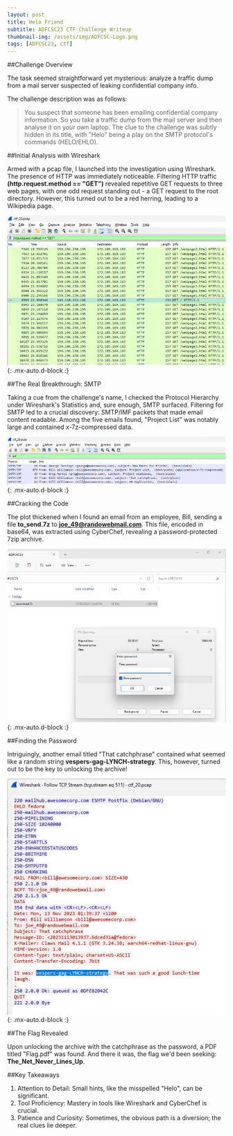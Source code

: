 ```yaml
---
layout: post
title: Helo Friend
subtitle: ADFCSC23 CTF Challenge Writeup
thumbnail-img: /assets/img/ADFCSC-Logo.png
tags: [ADFCSC23, ctf]
---
```


##Challenge Overview

The task seemed straightforward yet mysterious: analyze a traffic dump from a mail server suspected of leaking confidential company info.
 
The challenge description was as follows:
>You suspect that someone has been emailing confidential company information. So you take a traffic dump from the mail server and then analyse it on your own laptop.
The clue to the challenge was subtly hidden in its title, with "Helo" being a play on the SMTP protocol's commands (HELO/EHLO).

##Initial Analysis with Wireshark

Armed with a pcap file, I launched into the investigation using Wireshark. The presence of HTTP was immediately noticeable. Filtering HTTP traffic **(http.request.method == "GET")** revealed repetitive GET requests to three web pages, with one odd request standing out - a GET request to the root directory. However, this turned out to be a red herring, leading to a Wikipedia page.

![Initial data](../assets/img/ADFCSC23/helo_friend_1.png){: .mx-auto.d-block :}

##The Real Breakthrough: SMTP

Taking a cue from the challenge's name, I checked the Protocol Hierarchy under Wireshark's Statistics and, sure enough, SMTP surfaced. Filtering for SMTP led to a crucial discovery: SMTP/IMF packets that made email content readable. Among the five emails found, "Project List" was notably large and contained x-7z-compressed data.

![Initial data](../assets/img/ADFCSC23/helo_friend_2.png){: .mx-auto.d-block :}

##Cracking the Code

The plot thickened when I found an email from an employee, Bill, sending a file **to_send.7z** to **joe_49@randowebmail.com**. This file, encoded in base64, was extracted using CyberChef, revealing a password-protected 7zip archive.

![Initial data](../assets/img/ADFCSC23/helo_friend_3.png){: .mx-auto.d-block :}

##Finding the Password

Intriguingly, another email titled "That catchphrase" contained what seemed like a random string **vespers-gag-LYNCH-strategy**. This, however, turned out to be the key to unlocking the archive!

![Initial data](../assets/img/ADFCSC23/helo_friend_4.png){: .mx-auto.d-block :}

##The Flag Revealed

Upon unlocking the archive with the catchphrase as the password, a PDF titled "Flag.pdf" was found. And there it was, the flag we'd been seeking: **The_Net_Never_Lines_Up**.

##Key Takeaways

1. Attention to Detail: Small hints, like the misspelled "Helo", can be significant.
2. Tool Proficiency: Mastery in tools like Wireshark and CyberChef is crucial.
3. Patience and Curiosity: Sometimes, the obvious path is a diversion; the real clues lie deeper.